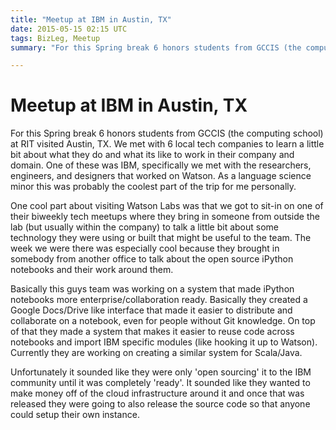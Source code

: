 ```yaml
---
title: "Meetup at IBM in Austin, TX"
date: 2015-05-15 02:15 UTC
tags: BizLeg, Meetup
summary: "For this Spring break 6 honors students from GCCIS (the computing school) at RIT visited Austin, TX. We met with 6 local tech companies to learn a little bit about what they do and what its like to work in their company and domain. One of these was IBM, specifically we met with the researchers, engineers, and designers that worked on Watson. As a language science minor this was probably the coolest part of the trip for me personally."

---
```


# Meetup at IBM in Austin, TX

For this Spring break 6 honors students from GCCIS (the computing school) at RIT visited Austin, TX. We met with 6 local tech companies to learn a little bit about what they do and what its like to work in their company and domain. One of these was IBM, specifically we met with the researchers, engineers, and designers that worked on Watson. As a language science minor this was probably the coolest part of the trip for me personally.

One cool part about visiting Watson Labs was that we got to sit-in on one of their biweekly tech meetups where they bring in someone from outside the lab (but usually within the company) to talk a little bit about some technology they were using or built that might be useful to the team. The week we were there was especially cool because they brought in somebody from another office to talk about the open source iPython notebooks and their work around them.

Basically this guys team was working on a system that made iPython notebooks more enterprise/collaboration ready. Basically they created a Google Docs/Drive like interface that made it easier to distribute and collaborate on a notebook, even for people without Git knowledge. On top of that they made a system that makes it easier to reuse code across notebooks and import IBM specific modules (like hooking it up to Watson). Currently they are working on creating a similar system for Scala/Java.

Unfortunately it sounded like they were only 'open sourcing' it to the IBM community until it was completely 'ready'. It sounded like they wanted to make money off of the cloud infrastructure around it and once that was released they were going to also release the source code so that anyone could setup their own instance.
